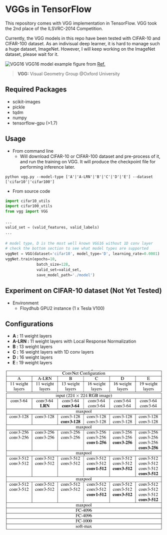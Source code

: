 # VGGs in TensorFlow

This repository comes with VGG implementation in TensorFlow. VGG took the 2nd place of the ILSVRC-2014 Competition.

Currently, the VGG models in this repo have been tested with CIFAR-10 and CIFAR-100 dataset. As an indivisual deep learner, it is hard to manage such a huge dataset, ImageNet. However, I will keep working on the ImageNet dataset, please wait for it.

![VGG16](https://heuritech.files.wordpress.com/2016/02/vgg16.png?w=940)
VGG16 model example figure from [Ref.](https://blog.heuritech.com/2016/02/29/a-brief-report-of-the-heuritech-deep-learning-meetup-5/)

> **VGG:** Visual Geometry Group @Oxford University

## Required Packages
- scikit-images
- pickle
- tqdm
- numpy
- tensorflow-gpu (>1.7)

## Usage
- From command line
  - Will download CIFAR-10 or CIFAR-100 dataset and pre-process of it, and run the training on VGG. It will produce the checkpoint file for performing inference later.
```
python vgg.py --model-type ['A'|'A-LRN'|'B'|'C'|'D'|'E'] --dataset ['cifar10'|'cifar100']
```

- From source code
```python
import cifar10_utils
import cifar100_utils
from vgg import VGG

...
valid_set = (valid_features, valid_labels)
...

# model type, D is the most well known VGG16 without 1D conv layer
# check the bottom section to see what model types are supported
vggNet = VGG(dataset='cifar10', model_type='D', learning_rate=0.0001)
vggNet.train(epochs=10, 
              batch_size=128, 
              valid_set=valid_set, 
              save_model_path='./model')
```

## Experiment on CIFAR-10 dataset (Not Yet Tested)
- Environment
  - Floydhub GPU2 instance (1 x Tesla V100)

## Configurations
- **A :** 11 weight layers
- **A-LRN :** 11 weight layers with Local Response Normalization
- **B :** 13 weight layers
- **C :** 16 weight layers with 1D conv layers 
- **D :** 16 weight layers
- **E :** 19 weight layers

![Configuration](./models.png)
